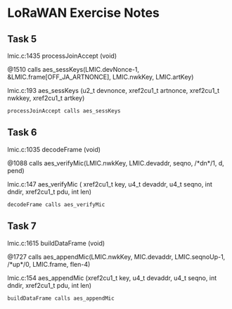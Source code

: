 # LoRaWAN Exercise Notes

## Task 5
lmic.c:1435 processJoinAccept (void)

@1510 calls aes_sessKeys(LMIC.devNonce-1, &LMIC.frame[OFF_JA_ARTNONCE], LMIC.nwkKey, LMIC.artKey)

lmic.c:193	aes_sessKeys (u2_t devnonce, xref2cu1_t artnonce, xref2cu1_t nwkkey, xref2cu1_t artkey)

```
processJoinAccept calls aes_sessKeys
```

## Task 6
lmic.c:1035	decodeFrame (void)

@1088 calls aes_verifyMic(LMIC.nwkKey, LMIC.devaddr, seqno, /\*dn\*/1, d, pend)
	
lmic.c:147	aes_verifyMic ( xref2cu1_t key, u4_t devaddr, u4_t seqno, int dndir, xref2cu1_t pdu, int len)
	
```	
decodeFrame calls aes_verifyMic
```	

## Task 7
lmic.c:1615 buildDataFrame (void)

@1727 calls	aes_appendMic(LMIC.nwkKey, MIC.devaddr, LMIC.seqnoUp-1, /\*up\*/0, LMIC.frame, flen-4)
	
lmic.c:154	aes_appendMic (xref2cu1_t key, u4_t devaddr, u4_t seqno, int dndir, xref2cu1_t pdu, int len)
	
```	
buildDataFrame calls aes_appendMic
```	
